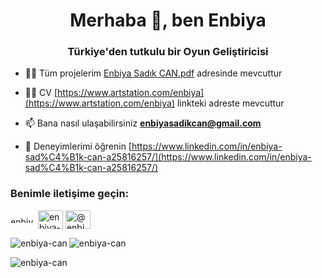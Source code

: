 <h1 align="center">Merhaba 👋, ben Enbiya</h1>
<h3 align="center">Türkiye'den tutkulu bir Oyun Geliştiricisi</h3>

- 👨‍💻 Tüm projelerim  [Enbiya Sadık CAN.pdf](https://github.com/user-attachments/files/16845004/Enbiya.Sadik.CAN.pdf)
adresinde mevcuttur

- 👨‍💻 CV [https://www.artstation.com/enbiya](https://www.artstation.com/enbiya) linkteki adreste mevcuttur

- 📫 Bana nasıl ulaşabilirsiniz **enbiyasadikcan@gmail.com**

- 📄 Deneyimlerimi öğrenin [https://www.linkedin.com/in/enbiya-sad%C4%B1k-can-a25816257/](https://www.linkedin.com/in/enbiya-sad%C4%B1k-can-a25816257/)

<h3 align="left">Benimle iletişime geçin:</h3>
<p align="left">
<a href="https://www.linkedin.com/in/enbiya-can/" target="blank"><img align="center" src="https://raw.githubusercontent.com/rahuldkjain/github-profile-readme-generator/master/src/images/icons/Social/linked-in-alt.svg" alt="enbiya-sabit-olabilir" height="10" width="40" /></a>
<a href="https://www.behance.net/EnbiyaCan" target="blank"><img align="center" src="https://raw.githubusercontent.com/rahuldkjain/github-profile-readme-generator/master/src/images/icons/Social/behance.svg" alt="enbiya-sabit-olabilir" height="30" width="40" /></a>
<a href="https://www.youtube.com/@LyriaDawnstar" target="blank"><img align="center" src="https://raw.githubusercontent.com/rahuldkjain/github-profile-readme-generator/master/src/images/icons/Social/youtube.svg" alt="@enbiya_c" height="30" width="40" /></a>
</p>


<p><img align="left" src="https://github-readme-stats.vercel.app/api/top-langs?username=enbiya-can&show_icons=true&locale=tr&layout=compact" alt="enbiya-can" /></p>

<p> <img align="center" src="https://github-readme-stats.vercel.app/api?username=enbiya-can&show_icons=true&locale=tr" alt="enbiya-can" /></p>

<p><img align="center" src="https://github-readme-streak-stats.herokuapp.com/?user=enbiya-can&" alt="enbiya-can" /></p>
